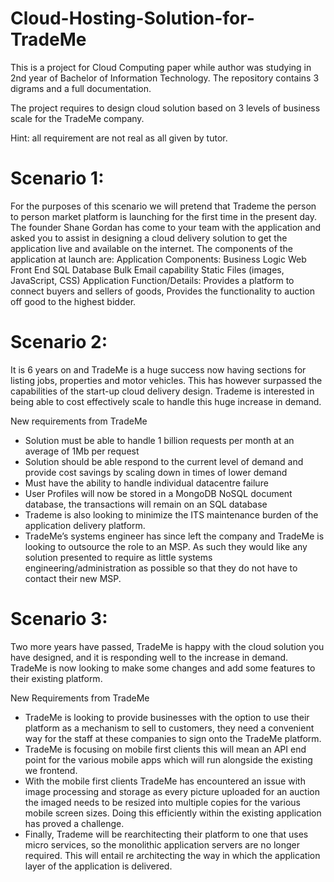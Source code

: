 # Cloud-Hosting-Solution-for-TradeMe

This is a project for Cloud Computing paper while author was studying in 2nd year of Bachelor of Information Technology.
The repository contains 3 digrams and a full documentation.

The project requires to design cloud solution based on 3 levels of business scale for the TradeMe company.

Hint: all requirement are not real as all given by tutor.

# Scenario 1:

For the purposes of this scenario we will pretend that Trademe the person to person market platform is launching for the first time in the present day. The founder Shane Gordan has come to your team with the application and asked you to assist in designing a cloud delivery solution to get the application live and available on the internet.
The components of the application at launch are:
	Application Components: 	Business Logic
					Web Front End
					SQL Database
					Bulk Email capability
					Static Files (images, JavaScript, CSS)
Application Function/Details: Provides a platform to connect buyers and sellers of goods, Provides the functionality to auction off good to the highest bidder.

# Scenario 2:
It is 6 years on and TradeMe is a huge success now having sections for listing jobs, properties and motor vehicles. This has however surpassed the capabilities of the start-up cloud delivery design. Trademe is interested in being able to cost effectively scale to handle this huge increase in demand.

New requirements from TradeMe
-	Solution must be able to handle 1 billion requests per month at an average of 1Mb per request
-	Solution should be able respond to the current level of demand and provide cost savings by scaling down in times of lower demand
-	Must have the ability to handle individual datacentre failure
-	User Profiles will now be stored in a MongoDB NoSQL document database, the transactions will remain on an SQL database
-	Trademe is also looking to minimize the ITS maintenance burden of the application delivery platform.
-	TradeMe’s systems engineer has since left the company and TradeMe is looking to outsource the role to an MSP. As such they would like any solution presented to require as little systems engineering/administration as possible so that they do not have to contact their new MSP.

# Scenario 3:

Two more years have passed, TradeMe is happy with the cloud solution you have designed, and it is responding well to the increase in demand. TradeMe is now looking to make some changes and add some features to their existing platform.

New Requirements from TradeMe
-	TradeMe is looking to provide businesses with the option to use their platform as a mechanism to sell to customers, they need a convenient way for the staff at these companies to sign onto the TradeMe platform.
-	TradeMe is focusing on mobile first clients this will mean an API end point for the various mobile apps which will run alongside the existing we frontend.
-	With the mobile first clients TradeMe has encountered an issue with image processing and storage as every picture uploaded for an auction the imaged needs to be resized into multiple copies for the various mobile screen sizes. Doing this efficiently within the existing application has proved a challenge.
-	Finally, Trademe will be rearchitecting their platform to one that uses micro services, so the monolithic application servers are no longer required. This will entail re architecting the way in which the application layer of the application is delivered.

